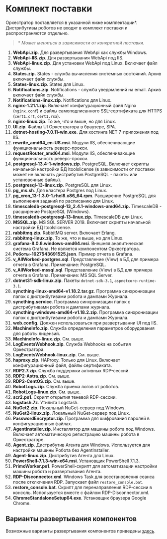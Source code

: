 # Комплект поставки

Оркестратор поставляется в указанной ниже комплектации\*. Дистрибутивы роботов не входят в комплект поставки и распространяются отдельно. 

> \* *Может меняться в зависимости от конкретной поставки.*

1. **WebApi.zip**. Для развертывания WebApi как службы Windows.
1. **WebApi-IIS.zip**. Для развертывания WebApi под IIS.
1. **WebApi-linux.zip**. Для установки WebApi под Linux. Включает файл службы.
1. **States.zip.** States - служба вычисления системных состояний. Архив включает файл службы.
1. **States-linux.zip**. States для Linux.
1. **Notifications.zip**.	Notifications - служба уведомлений на email. Архив включает файл службы.
1. **Notifications-linux.zip**.	Notifications для Linux.
1. **nginx-1.21.1.zip**. Включает конфигурационный файл Nginx (`nginx.conf`) и файлы самоподписанного SSL-сертификата для HTTPS (`cert1.crt`, `cert1.rsa`).
1. **nginx-linux.zip**. То же, что и выше, но для Linux.
1. **UI.zip**. Файлы UI Оркестратора в браузере, SPA.
1. **dotnet-hosting-7.0.11-win.exe**. Для хостинга NET 7-приложения под IIS.
1. **rewrite_amd64_en-US.msi**. Модули IIS, обеспечивающие функциональность реверс-прокси.
1. **requestRouter_amd64.msi**. Модули IIS, обеспечивающие функциональность реверс-прокси.
1. **postgresql-13.4-1-windows.zip**. PostgreSQL. Включает скрипты начальной настройки БД ltoolslicense (в зависимости от поставки может не включать дистрибутив PostgreSQL - пакеты или установочные файлы).
1. **postgresql-13-linux.zip**. PostgreSQL для Linux. 
1. **pg_ms.sh**. Для кластера Postgres под Linux.
1. **pg_cron_13-1.3.0-1.rhel8.x86_64.rpm**. Расширение PostgreSQL для выполнения заданий по расписанию для Linux.
1. **timescaledb-postgresql-13_2.4.1-windows-amd64.zip.** TimescaleDB - расширение PostgreSQL (Windows).
1. **timescaledb-postgresql-13-linux.zip.** TimescaleDB для Linux.
1. **MSSQL.zip**. MS SQL SERVER 2019. Включает скрипты начальной настройки БД ltoolslicense.
1. **rabbitmq.zip**. RabbitMQ server. Включает Erlang.
1. **rabbitmq-linux.zip**. То же, что и выше, но для Linux.
1. **grafana-8.0.6.windows-amd64.msi**. Внешняя аналитическая система Grafana. Не является компонентом Оркестратора.
1. **Роботы-1627543691525.json**. Пример отчета в Grafana.
1. **v_AllWorked-postgres.sql**. Представление (View) в БД для примера отчета в Grafana. Примечание: PostgreSQL.
1. **v_AllWorked-mssql.sql**. Представление (View) в БД для примера отчета в Grafana. Примечание:	MS SQL Server.
1. **dotnet31-sdk-linux.zip**. Пакеты `dotnet-sdk-3.1`, `aspnetcore-runtime-3.1`.
1. **syncthing-linux-amd64-v1.18.2.tar.gz**. Программа синхронизации папок с дистрибутивами робота и дампами Журнала.
1. **syncthing.service**. Программа синхронизации папок с дистрибутивами робота и дампами журнала.
1. **syncthing-windows-amd64-v1.18.2.zip**. Программа синхронизации папок с дистрибутивами робота и дампами Журнала.
1. **web.config**. Должен использоваться при развертывании UI под IIS.
1. **MachineInfo.zip**. Служба определения параметров оборудования для работы лицензий.
1. **MachineInfo-linux.zip**. См. выше.
1. **LogEventsWebhook.zip**.	Служба Webhooks на события Оркестратора.
1. **LogEventsWebhook-linux.zip**. См. выше.
1. **haproxy.zip**. HAProxy. Только для Linux. Включает конфигурационный файл, файлы сертификата.
1. **RDP2.7.zip**. Служба поддержки активных RDP-сессий.
1. **RDP2-Astra.zip**. См. выше.
1. **RDP2-CentOS.zip**. См. выше.
1. **RobotLogs.zip**. Служба приема логов от роботов.
1. **RobotLogs-linux.zip**. См. выше.
1. **scr2.ps1**. Скрипт открытия теневой RDP-сессии.
1. **logstash.7z**. Утилита Logstash.
1. **NuGet2.zip**. Локальный NuGet-сервер под Windows.
1. **NuGet2-linux.zip**. Локальный NuGet-сервер под Linux.
1. **PasswordEncryptor.zip**. Программа для шифрования паролей в конфигурационных файлах.
1. **AgentInstaller.zip**. Инсталлятор для машины робота под Windows. Включает автоматическую регистрацию машины робота в Оркестраторе.
1. **Agent.zip**. Дистрибутив Агента для Windows. Используется для настройки машины Робота без AgentInstaller.
1. **Agent-linux.zip**. Дистрибутив Агента для Linux.
1. **PowerShell-7.1.3-win-x64.msi**. Установщик PowerShell 7.1.3.
1. **PrimoWorker.ps1**. PowerShell-скрипт для автоматизации настройки машины робота и развертывания Агента.
1. **RDP-Disconnector.xml**. Windows Task для восстановления сеанса после отключения RDP. Запускает файл `restore_console.bat`.
1. **restore_console.bat**. Скрипт для перенаправления RDP-сессии в консоль. Используется вместе с файлом RDP-Disconnector.xml.
1. **ChromeStandaloneSetup64.exe**. Установщик браузера Google Chrome.


## Варианты развертывания компонентов

Возможные варианты развертывания компонентов приведены [здесь](https://docs.primo-rpa.ru/primo-rpa/orchestrator-new/deployment/component-deployment-options).

